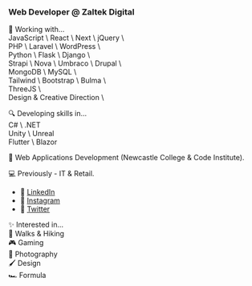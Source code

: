 ### Web Developer @ Zaltek Digital

💪 Working with... <br />
JavaScript \ React \ Next \ jQuery \ <br />
PHP \ Laravel \ WordPress \ <br />
Python \ Flask \ Django \ <br />
Strapi \ Nova \ Umbraco \ Drupal \ <br />
MongoDB \ MySQL \ <br />
Tailwind \ Bootstrap \ Bulma \ <br />
ThreeJS \ <br />
Design & Creative Direction \ <br />

🔍 Developing skills in... <br />
C# \ .NET  <br />
Unity \ Unreal  <br />
Flutter \ Blazor  <br />

🏫  Web Applications Development (Newcastle College & Code Institute). 

💻 Previously - IT & Retail.

- 🔗 [LinkedIn](https://www.linkedin.com/in/pshepherd90/)
- 🔗 [Instagram](https://www.instagram.com/shepuk/)
- 🔗 [Twitter](https://twitter.com/paulsheppp)

✨ Interested in... <br />
:hiking_boot: Walks & Hiking <br />
:video_game: Gaming <br />
:camera_flash: Photography <br /> 
:paintbrush: Design <br />
:racing_car: Formula <br />



<!---
shepuk/shepuk is a ✨ special ✨ repository because its `README.md` (this file) appears on your GitHub profile.
You can click the Preview link to take a look at your changes.
--->
